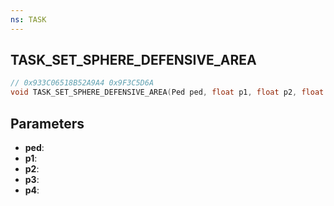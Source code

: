 ```yaml
---
ns: TASK
---
```

## TASK_SET_SPHERE_DEFENSIVE_AREA

```c
// 0x933C06518B52A9A4 0x9F3C5D6A
void TASK_SET_SPHERE_DEFENSIVE_AREA(Ped ped, float p1, float p2, float p3, float p4);
```

## Parameters
* **ped**:
* **p1**:
* **p2**:
* **p3**:
* **p4**:
